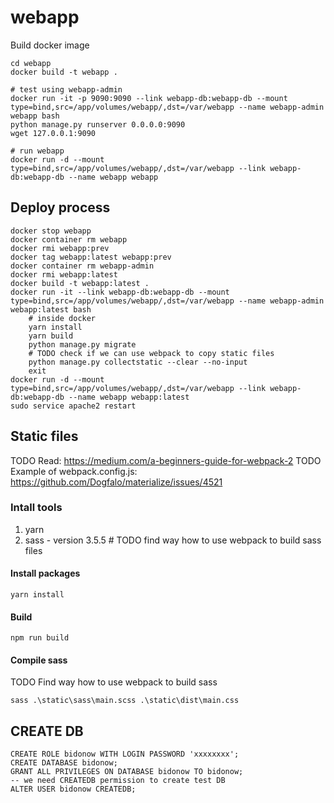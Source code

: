 # webapp


Build docker image

```
cd webapp
docker build -t webapp .

# test using webapp-admin
docker run -it -p 9090:9090 --link webapp-db:webapp-db --mount type=bind,src=/app/volumes/webapp/,dst=/var/webapp --name webapp-admin webapp bash
python manage.py runserver 0.0.0.0:9090
wget 127.0.0.1:9090

# run webapp
docker run -d --mount type=bind,src=/app/volumes/webapp/,dst=/var/webapp --link webapp-db:webapp-db --name webapp webapp
```

## Deploy process

```
docker stop webapp
docker container rm webapp
docker rmi webapp:prev
docker tag webapp:latest webapp:prev
docker container rm webapp-admin
docker rmi webapp:latest
docker build -t webapp:latest .
docker run -it --link webapp-db:webapp-db --mount type=bind,src=/app/volumes/webapp/,dst=/var/webapp --name webapp-admin webapp:latest bash
    # inside docker
    yarn install
    yarn build
    python manage.py migrate
    # TODO check if we can use webpack to copy static files
    python manage.py collectstatic --clear --no-input
    exit
docker run -d --mount type=bind,src=/app/volumes/webapp/,dst=/var/webapp --link webapp-db:webapp-db --name webapp webapp:latest
sudo service apache2 restart
```

## Static files

TODO Read: https://medium.com/a-beginners-guide-for-webpack-2
TODO Example of webpack.config.js: https://github.com/Dogfalo/materialize/issues/4521

### Intall tools

1. yarn
2. sass - version 3.5.5 # TODO find way how to use webpack to build sass files

#### Install packages

```
yarn install
```

#### Build

```
npm run build
```


#### Compile sass

TODO Find way how to use webpack to build sass

```
sass .\static\sass\main.scss .\static\dist\main.css
```

## CREATE DB

```
CREATE ROLE bidonow WITH LOGIN PASSWORD 'xxxxxxxx';
CREATE DATABASE bidonow;
GRANT ALL PRIVILEGES ON DATABASE bidonow TO bidonow;
-- we need CREATEDB permission to create test DB
ALTER USER bidonow CREATEDB;
```
